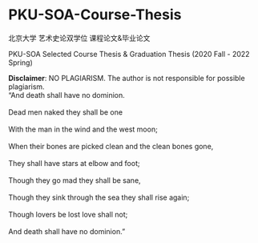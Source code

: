 # PKU-SOA-Course-Thesis
北京大学 艺术史论双学位 课程论文&amp;毕业论文 

PKU-SOA Selected Course Thesis &amp; Graduation Thesis (2020 Fall - 2022 Spring)

**Disclaimer**: NO PLAGIARISM. The author is not responsible for possible plagiarism.
<br/>
“And death shall have no dominion.<br/>  
Dead men naked they shall be one<br/>   
With the man in the wind and the west moon;<br/>   
When their bones are picked clean and the clean bones gone,<br/>   
They shall have stars at elbow and foot;<br/>   
Though they go mad they shall be sane,<br/>   
Though they sink through the sea they shall rise again;<br/>   
Though lovers be lost love shall not;<br/>   
And death shall have no dominion.”  

